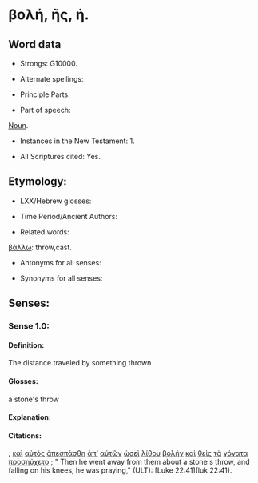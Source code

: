 # βολή, ῆς, ἡ.

<!-- Status: S2=NeedsFinalCheck -->
<!-- Lexica used for edits: LN MM -->

## Word data

* Strongs: G10000.


* Alternate spellings:

* Principle Parts:  

* Part of speech: 

[Noun](http://ugg.readthedocs.io/en/latest/noun.html). 

* Instances in the New Testament: 1.

* All Scriptures cited: Yes.

## Etymology: 

* LXX/Hebrew glosses: 

* Time Period/Ancient Authors: 

* Related words: 

[βάλλω](../G09060/01.md): throw,cast.

* Antonyms for all senses:

* Synonyms for all senses: 

## Senses:

### Sense  1.0: 

#### Definition: 

The distance traveled by something thrown 

#### Glosses: 

a stone's throw

#### Explanation: 

#### Citations: 

; [καὶ](../G25320/01.md) [αὐτὸς](../G08460/01.md) [ἀπεσπάσθη](../G06450/01.md) [ἀπ’](../G05750/01.md) [αὐτῶν](../G08460/01.md) [ὡσεὶ](../G56160/01.md) [λίθου](../G30370/01.md) [βολήν](../G10000/01.md) [καὶ](../G25320/01.md) [θεὶς](../G50870/01.md) [τὰ](../G35880/01.md) [γόνατα](../G11190/01.md) [προσηύχετο](../G43360/01.md)
; " Then he went away from them about a stone s throw, and falling on his knees, he was praying," (ULT): 
[Luke 22:41](luk 22:41).
